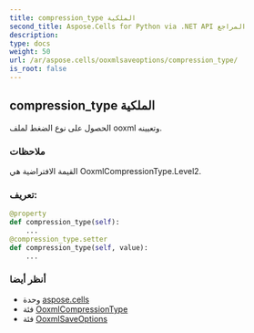 ```yaml
---
title: compression_type الملكية
second_title: Aspose.Cells for Python via .NET API المراجع
description:
type: docs
weight: 50
url: /ar/aspose.cells/ooxmlsaveoptions/compression_type/
is_root: false
---
```

##  compression_type الملكية

الحصول على نوع الضغط لملف ooxml وتعيينه.

###  ملاحظات

القيمة الافتراضية هي OoxmlCompressionType.Level2.
###  تعريف:
```python
@property
def compression_type(self):
    ...
@compression_type.setter
def compression_type(self, value):
    ...
```

###  أنظر أيضا
* وحدة [aspose.cells](../../)
* فئة [OoxmlCompressionType](/cells/python-net/ar/aspose.cells/ooxmlcompressiontype)
* فئة [OoxmlSaveOptions](/cells/python-net/ar/aspose.cells/ooxmlsaveoptions)
